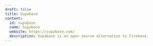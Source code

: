 ```yaml
---
draft: false
title: Supabase
content:
  id: supabase
  name: Supabase
  website: https://supabase.com/
  description: Supabase is an open source alternative to Firebase.
---
```

